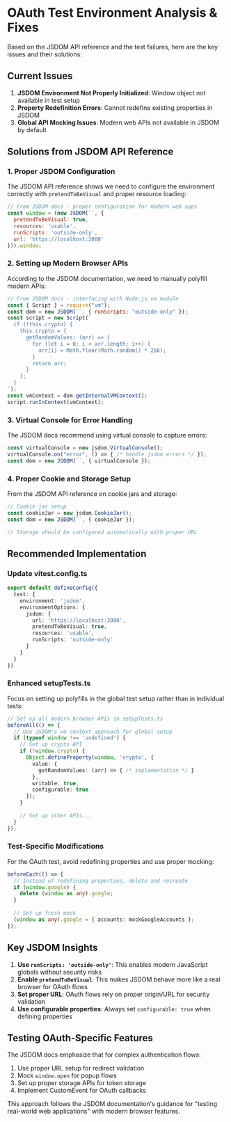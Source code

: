 # OAuth Test Environment Analysis & Fixes

Based on the JSDOM API reference and the test failures, here are the key issues and their solutions:

## Current Issues

1. **JSDOM Environment Not Properly Initialized**: Window object not available in test setup
2. **Property Redefinition Errors**: Cannot redefine existing properties in JSDOM
3. **Global API Mocking Issues**: Modern web APIs not available in JSDOM by default

## Solutions from JSDOM API Reference

### 1. Proper JSDOM Configuration

The JSDOM API reference shows we need to configure the environment correctly with `pretendToBeVisual` and proper resource loading:

```javascript
// From JSDOM docs - proper configuration for modern web apps
const window = (new JSDOM(``, { 
  pretendToBeVisual: true,
  resources: 'usable',
  runScripts: 'outside-only',
  url: 'https://localhost:3000'
})).window;
```

### 2. Setting up Modern Browser APIs

According to the JSDOM documentation, we need to manually polyfill modern APIs:

```javascript
// From JSDOM docs - interfacing with Node.js vm module
const { Script } = require("vm");
const dom = new JSDOM(``, { runScripts: "outside-only" });
const script = new Script(`
  if (!this.crypto) {
    this.crypto = {
      getRandomValues: (arr) => {
        for (let i = 0; i < arr.length; i++) {
          arr[i] = Math.floor(Math.random() * 256);
        }
        return arr;
      }
    };
  }
`);
const vmContext = dom.getInternalVMContext();
script.runInContext(vmContext);
```

### 3. Virtual Console for Error Handling

The JSDOM docs recommend using virtual console to capture errors:

```javascript
const virtualConsole = new jsdom.VirtualConsole();
virtualConsole.on("error", () => { /* handle jsdom errors */ });
const dom = new JSDOM(``, { virtualConsole });
```

### 4. Proper Cookie and Storage Setup

From the JSDOM API reference on cookie jars and storage:

```javascript
// Cookie jar setup
const cookieJar = new jsdom.CookieJar();
const dom = new JSDOM(``, { cookieJar });

// Storage should be configured automatically with proper URL
```

## Recommended Implementation

### Update vitest.config.ts

```typescript
export default defineConfig({
  test: {
    environment: 'jsdom',
    environmentOptions: {
      jsdom: {
        url: 'https://localhost:3000',
        pretendToBeVisual: true,
        resources: 'usable',  
        runScripts: 'outside-only'
      }
    }
  }
})
```

### Enhanced setupTests.ts

Focus on setting up polyfills in the global test setup rather than in individual tests:

```typescript
// Set up all modern browser APIs in setupTests.ts
beforeAll(() => {
  // Use JSDOM's vm context approach for global setup
  if (typeof window !== 'undefined') {
    // Set up crypto API
    if (!window.crypto) {
      Object.defineProperty(window, 'crypto', {
        value: {
          getRandomValues: (arr) => { /* implementation */ }
        },
        writable: true,
        configurable: true
      });
    }
    
    // Set up other APIs...
  }
});
```

### Test-Specific Modifications

For the OAuth test, avoid redefining properties and use proper mocking:

```typescript
beforeEach(() => {
  // Instead of redefining properties, delete and recreate
  if (window.google) {
    delete (window as any).google;
  }
  
  // Set up fresh mock
  (window as any).google = { accounts: mockGoogleAccounts };
});
```

## Key JSDOM Insights

1. **Use `runScripts: 'outside-only'`**: This enables modern JavaScript globals without security risks
2. **Enable `pretendToBeVisual`**: This makes JSDOM behave more like a real browser for OAuth flows  
3. **Set proper URL**: OAuth flows rely on proper origin/URL for security validation
4. **Use configurable properties**: Always set `configurable: true` when defining properties

## Testing OAuth-Specific Features

The JSDOM docs emphasize that for complex authentication flows:

1. Use proper URL setup for redirect validation
2. Mock `window.open` for popup flows
3. Set up proper storage APIs for token storage
4. Implement CustomEvent for OAuth callbacks

This approach follows the JSDOM documentation's guidance for "testing real-world web applications" with modern browser features.

